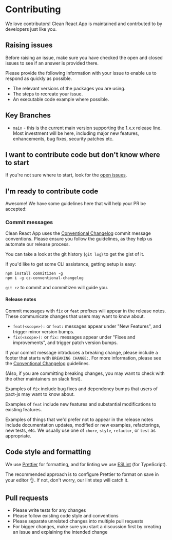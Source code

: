 # Contributing

We love contributors! Clean React App is maintained and contrbuted to by developers just like you.

## Raising issues

Before raising an issue, make sure you have checked the open and closed issues to see if an answer is provided there.

Please provide the following information with your issue to enable us to respond as quickly as possible.

- The relevant versions of the packages you are using.
- The steps to recreate your issue.
- An executable code example where possible.

## Key Branches

- `main` - this is the current main version supporting the 1.x.x release line. Most investment will be here, including major new features, enhancements, bug fixes, security patches etc.

## I want to contribute code but don't know where to start

If you're not sure where to start, look for the [open issues](https://github.com/rubemfsv/clean-react-app/issues).

## I'm ready to contribute code

Awesome! We have some guidelines here that will help your PR be accepted:

### Commit messages

Clean React App uses the [Conventional Changelog](https://github.com/bcoe/conventional-changelog-standard/blob/master/convention.md)
commit message conventions. Please ensure you follow the guidelines, as they
help us automate our release process.

You can take a look at the git history (`git log`) to get the gist of it.

If you'd like to get some CLI assistance, getting setup is easy:

```shell
npm install commitizen -g
npm i -g cz-conventional-changelog
```

`git cz` to commit and commitizen will guide you.

#### Release notes

Commit messages with `fix` or `feat` prefixes will appear in the release notes.
These communicate changes that users may want to know about.

- `feat(<scope>):` or `feat:` messages appear under "New Features", and trigger minor version bumps.
- `fix(<scope>):` or `fix:` messages appear under "Fixes and improvements", and trigger patch version bumps.

If your commit message introduces a breaking change, please include a footer that starts with `BREAKING CHANGE:`.
For more information, please see the [Conventional Changelog](https://github.com/bcoe/conventional-changelog-standard/blob/master/convention.md)
guidelines.

(Also, if you are committing breaking changes, you may want to check with the other maintainers on slack first).

Examples of `fix` include bug fixes and dependency bumps that users of pact-js may want to know about.

Examples of `feat` include new features and substantial modifications to existing features.

Examples of things that we'd prefer not to appear in the release notes include documentation updates,
modified or new examples, refactorings, new tests, etc. We usually use one of `chore`, `style`,
`refactor`, or `test` as appropriate.

## Code style and formatting

We use [Prettier](https://prettier.io/) for formatting, and for linting we use [ESLint](https://eslint.org/) (for TypeScript).

The recommended approach is to configure Prettier to format on save in your editor 👌. If not, don't worry, our lint step will catch it.

## Pull requests

- Please write tests for any changes
- Please follow existing code style and conventions
- Please separate unrelated changes into multiple pull requests
- For bigger changes, make sure you start a discussion first by creating an issue and explaining the intended change
